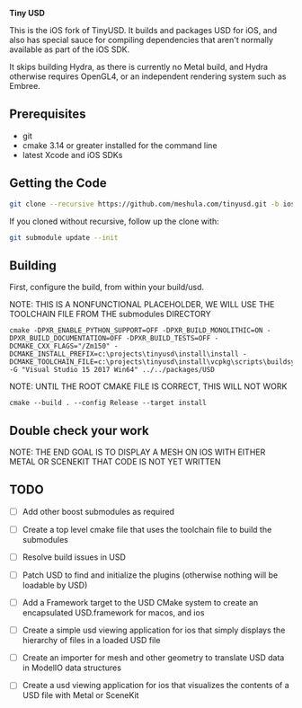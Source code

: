 
**Tiny USD**

This is the iOS fork of TinyUSD. It builds and packages USD for iOS, and
also has special sauce for compiling dependencies that aren't normally 
available as part of the iOS SDK.

It skips building Hydra, as there is currently no Metal build, and Hydra
otherwise requires OpenGL4, or an independent rendering system such as
Embree.

Prerequisites
-------------

- git
- cmake 3.14 or greater installed for the command line
- latest Xcode and iOS SDKs

Getting the Code
----------------

```sh
git clone --recursive https://github.com/meshula.com/tinyusd.git -b ios
```

If you cloned without recursive, follow up the clone with:
```sh
git submodule update --init
```

Building
--------
First, configure the build, from within your build/usd.

NOTE: THIS IS A NONFUNCTIONAL PLACEHOLDER, WE WILL USE THE TOOLCHAIN FILE FROM THE submodules DIRECTORY
```
cmake -DPXR_ENABLE_PYTHON_SUPPORT=OFF -DPXR_BUILD_MONOLITHIC=ON -DPXR_BUILD_DOCUMENTATION=OFF -DPXR_BUILD_TESTS=OFF -DCMAKE_CXX_FLAGS="/Zm150" -DCMAKE_INSTALL_PREFIX=c:\projects\tinyusd\install\install -DCMAKE_TOOLCHAIN_FILE=c:\projects\tinyusd\install\vcpkg\scripts\buildsystems\vcpkg.cmake -G "Visual Studio 15 2017 Win64" ../../packages/USD
```

NOTE: UNTIL THE ROOT CMAKE FILE IS CORRECT, THIS WILL NOT WORK
```
cmake --build . --config Release --target install
```

Double check your work
----------------------

NOTE: THE END GOAL IS TO DISPLAY A MESH ON IOS WITH EITHER METAL OR SCENEKIT
THAT CODE IS NOT YET WRITTEN


TODO
----

 - [ ] Add other boost submodules as required
 - [ ] Create a top level cmake file that uses the toolchain file to build the submodules
 - [ ] Resolve build issues in USD
 - [ ] Patch USD to find and initialize the plugins (otherwise nothing will be loadable by USD)
 - [ ] Add a Framework target to the USD CMake system to create an encapsulated USD.framework for macos, and ios
 - [ ] Create a simple usd viewing application for ios that simply displays the hierarchy of files in a loaded USD file
 - [ ] Create an importer for mesh and other geometry to translate USD data in ModelIO data structures
 - [ ] Create a usd viewing application for ios that visualizes the contents of a USD file with Metal or SceneKit


